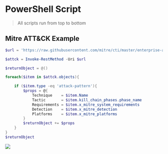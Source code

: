 # PowerShell Script
> All scripts run from top to bottom

## Mitre ATT&CK Example

```powershell
$url = 'https://raw.githubusercontent.com/mitre/cti/master/enterprise-attack/enterprise-attack.json'

$attck = Invoke-RestMethod -Uri $url

$returnObject = @()

foreach($item in $attck.objects){

    if ($item.type -eq 'attack-pattern'){
        $props = @{
            Technique    = $item.Name
            Tactic       = $item.kill_chain_phases.phase_name
            Requirements = $item.x_mitre_system_requirements
            Detection    = $item.x_mitre_detection
            Platforms    = $item.x_mitre_platforms
        }
        $returnObject += $props
    }
}
$returnObject
```
![](script-output.png)